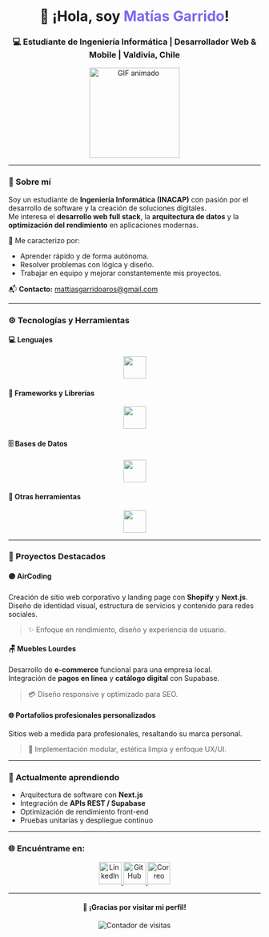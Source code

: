 <!-- Encabezado animado -->
<h1 align="center">👋 ¡Hola, soy <span style="color:#7B68EE;">Matías Garrido</span>!</h1>
<h3 align="center">💻 Estudiante de Ingeniería Informática | Desarrollador Web & Mobile | Valdivia, Chile</h3>

<p align="center">
  <img src="https://media.giphy.com/media/Cmr1OMJ2FN0B2/giphy.gif" width="180" alt="GIF animado">
</p>

---

### 🧭 Sobre mí  
Soy un estudiante de **Ingeniería Informática (INACAP)** con pasión por el desarrollo de software y la creación de soluciones digitales.  
Me interesa el **desarrollo web full stack**, la **arquitectura de datos** y la **optimización del rendimiento** en aplicaciones modernas.  

🧩 Me caracterizo por:  
- Aprender rápido y de forma autónoma.  
- Resolver problemas con lógica y diseño.  
- Trabajar en equipo y mejorar constantemente mis proyectos.  

📬 **Contacto:** [mattiasgarridoaros@gmail.com](mailto:mattiasgarridoaros@gmail.com)

---

### ⚙️ Tecnologías y Herramientas  

#### 💻 Lenguajes
<p align="center">
  <img src="https://skillicons.dev/icons?i=python,js,java" height="45"/>
</p>

#### 🧩 Frameworks y Librerías
<p align="center">
  <img src="https://skillicons.dev/icons?i=nextjs,react,django,angular,nodejs" height="45"/>
</p>

#### 🗄️ Bases de Datos
<p align="center">
  <img src="https://skillicons.dev/icons?i=mysql,postgres,firebase,supabase" height="45"/>
</p>

#### 🧰 Otras herramientas
<p align="center">
  <img src="https://skillicons.dev/icons?i=git,github,tailwind,vscode,figma" height="45"/>
</p>

---

### 🚀 Proyectos Destacados  

#### 🟣 **AirCoding**  
Creación de sitio web corporativo y landing page con **Shopify** y **Next.js**.  
Diseño de identidad visual, estructura de servicios y contenido para redes sociales.  
> ✨ Enfoque en rendimiento, diseño y experiencia de usuario.

#### 🪑 **Muebles Lourdes**  
Desarrollo de **e-commerce** funcional para una empresa local.  
Integración de **pagos en línea** y **catálogo digital** con Supabase.  
> 💳 Diseño responsive y optimizado para SEO.

#### 🌐 **Portafolios profesionales personalizados**  
Sitios web a medida para profesionales, resaltando su marca personal.  
> 🧠 Implementación modular, estética limpia y enfoque UX/UI.

---

### 🧠 Actualmente aprendiendo
- Arquitectura de software con **Next.js**  
- Integración de **APIs REST / Supabase**  
- Optimización de rendimiento front-end  
- Pruebas unitarias y despliegue continuo  

---

### 🌐 Encuéntrame en:

<p align="center">
  <a href="https://www.linkedin.com/in/matias-garrido-aros-147b8331b/" target="_blank">
    <img src="https://skillicons.dev/icons?i=linkedin" height="45" alt="LinkedIn"/>
  </a>
  <a href="https://github.com/ZapitoLivingstone" target="_blank">
    <img src="https://skillicons.dev/icons?i=github" height="45" alt="GitHub"/>
  </a>
  <a href="mailto:mattiasgarridoaros@gmail.com">
    <img src="https://skillicons.dev/icons?i=gmail" height="45" alt="Correo"/>
  </a>
</p>

---

<h4 align="center">💜 ¡Gracias por visitar mi perfil!</h4>
<p align="center">
  <img src="https://profile-counter.glitch.me/ZapitoLivingstone/count.svg" alt="Contador de visitas"/>
</p>
